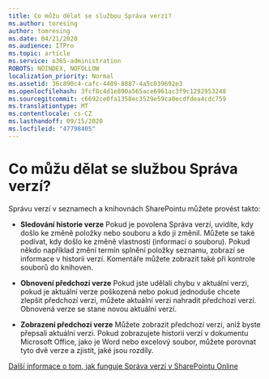 ```yaml
---
title: Co můžu dělat se službou Správa verzí?
ms.author: toresing
author: tomresing
ms.date: 04/21/2020
ms.audience: ITPro
ms.topic: article
ms.service: o365-administration
ROBOTS: NOINDEX, NOFOLLOW
localization_priority: Normal
ms.assetid: 36c890c4-cafc-4409-8887-4a5c039692e3
ms.openlocfilehash: 3fcf8c4d1e890a565ace6961ac3f9c1292953248
ms.sourcegitcommit: c6692ce0fa1358ec3529e59ca0ecdfdea4cdc759
ms.translationtype: MT
ms.contentlocale: cs-CZ
ms.lasthandoff: 09/15/2020
ms.locfileid: "47798405"
---
```

# <a name="what-can-i-do-with-versioning"></a>Co můžu dělat se službou Správa verzí?

Správu verzí v seznamech a knihovnách SharePointu můžete provést takto:
  
- **Sledování historie verze** Pokud je povolena Správa verzí, uvidíte, kdy došlo ke změně položky nebo souboru a kdo ji změnil. Můžete se také podívat, kdy došlo ke změně vlastností (informací o souboru). Pokud někdo například změní termín splnění položky seznamu, zobrazí se informace v historii verzí. Komentáře můžete zobrazit také při kontrole souborů do knihoven. 
    
- **Obnovení předchozí verze** Pokud jste udělali chybu v aktuální verzi, pokud je aktuální verze poškozená nebo pokud jednoduše chcete zlepšit předchozí verzi, můžete aktuální verzi nahradit předchozí verzí. Obnovená verze se stane novou aktuální verzí. 
    
- **Zobrazení předchozí verze** Můžete zobrazit předchozí verzi, aniž byste přepsali aktuální verzi. Pokud zobrazujete historii verzí v dokumentu Microsoft Office, jako je Word nebo excelový soubor, můžete porovnat tyto dvě verze a zjistit, jaké jsou rozdíly. 
    
[Další informace o tom, jak funguje Správa verzí v SharePointu Online](https://go.microsoft.com/fwlink/?linkid=875710)
  

